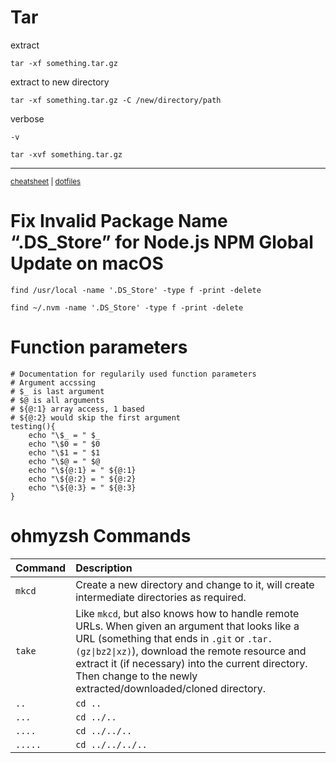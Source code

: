 # Tar
extract
```
tar -xf something.tar.gz
```
extract to new directory
```
tar -xf something.tar.gz -C /new/directory/path
```
verbose
```
-v
```
```
tar -xvf something.tar.gz
```

---
<sup>[cheatsheet](https://github.com/Lockyc/cheatsheet) | [dotfiles](https://github.com/Lockyc/dotfiles)<sup>


# Fix Invalid Package Name “.DS_Store” for Node.js NPM Global Update on macOS
```
find /usr/local -name '.DS_Store' -type f -print -delete
```

```
find ~/.nvm -name '.DS_Store' -type f -print -delete
```

# Function parameters

```
# Documentation for regularily used function parameters
# Argument accssing
# $_ is last argument
# $@ is all arguments
# ${@:1} array access, 1 based
# ${@:2} would skip the first argument
testing(){
	echo "\$_ = " $_
	echo "\$0 = " $0
	echo "\$1 = " $1
	echo "\$@ = " $@
	echo "\${@:1} = " ${@:1}
	echo "\${@:2} = " ${@:2}
	echo "\${@:3} = " ${@:3}
}
```

# ohmyzsh Commands

| Command         | Description                                                                                |
| :-------------- | :----------------------------------------------------------------------------------------- |
| `mkcd` | Create a new directory and change to it, will create intermediate directories as required. |
| `take` | Like `mkcd`, but also knows how to handle remote URLs. When given an argument that looks like a URL (something that ends in `.git` or `.tar.(gz\|bz2\|xz)`), download the remote resource and extract it (if necessary) into the current directory. Then change to the newly extracted/downloaded/cloned directory. |
| `..`       | `cd ..`                                    |
| `...`      | `cd ../..`                                 |
| `....`     | `cd ../../..`                              |
| `.....`    | `cd ../../../..`                           |
